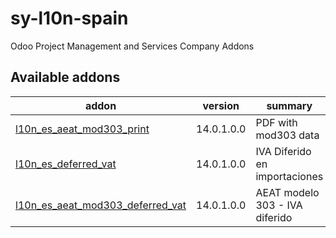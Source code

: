# sy-l10n-spain
Odoo Project Management and Services Company Addons

[//]: # (addons)

Available addons
----------------
addon | version | summary
--- | --- | ---
[l10n_es_aeat_mod303_print](l10n_es_aeat_mod303_print/) | 14.0.1.0.0 | PDF with mod303 data
[l10n_es_deferred_vat](l10n_es_deferred_vat/) | 14.0.1.0.0 | IVA Diferido en importaciones
[l10n_es_aeat_mod303_deferred_vat](l10n_es_aeat_mod303_deferred_vat/) | 14.0.1.0.0 | AEAT modelo 303 - IVA diferido

[//]: # (end addons)
